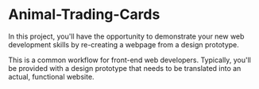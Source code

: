 # Animal-Trading-Cards
In this project, you'll have the opportunity to demonstrate your new web development skills by re-creating a webpage from a design prototype.

This is a common workflow for front-end web developers. Typically, you'll be provided with a design prototype that needs to be translated into an actual, functional website.
